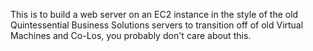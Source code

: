 This is to build a web server on an EC2 instance in the style of the old Quintessential Business Solutions
servers to transition off of old Virtual Machines and Co-Los, you probably don't care about this.


